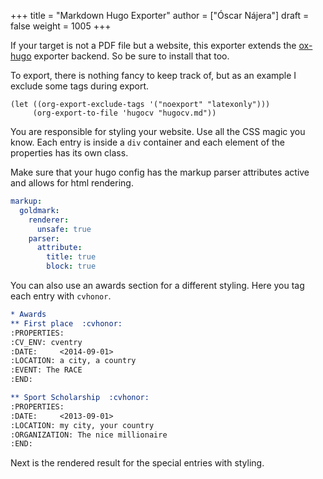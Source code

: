 +++
title = "Markdown Hugo Exporter"
author = ["Óscar Nájera"]
draft = false
weight = 1005
+++

If your target is not a PDF file but a website, this exporter extends the
[ox-hugo](https://ox-hugo.scripter.co/) exporter backend. So be sure to install that too.

To export, there is nothing fancy to keep track of, but as an example I
exclude some tags during export.

```emacs-lisp
(let ((org-export-exclude-tags '("noexport" "latexonly")))
     (org-export-to-file 'hugocv "hugocv.md"))
```

You are responsible for styling your website. Use all the CSS magic you know.
Each entry is inside a `div` container and each element of the properties has
its own class.

Make sure that your hugo config has the markup parser attributes active and allows
for html rendering.

```yaml
markup:
  goldmark:
    renderer:
      unsafe: true
    parser:
      attribute:
        title: true
        block: true
```

You can also use an awards section for a different styling.  Here you tag each
entry with `cvhonor`.

```org
* Awards
** First place  :cvhonor:
:PROPERTIES:
:CV_ENV: cventry
:DATE:     <2014-09-01>
:LOCATION: a city, a country
:EVENT: The RACE
:END:

** Sport Scholarship  :cvhonor:
:PROPERTIES:
:DATE:     <2013-09-01>
:LOCATION: my city, your country
:ORGANIZATION: The nice millionaire
:END:
```

Next is the rendered result for the special entries with styling.
